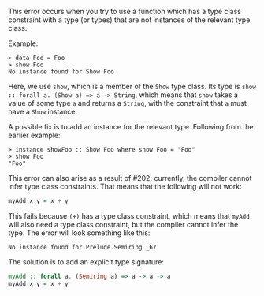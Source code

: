 This error occurs when you try to use a function which has a type class constraint with a type (or types) that are not instances of the relevant type class.

Example:

```
> data Foo = Foo
> show Foo
No instance found for Show Foo
```

Here, we use `show`, which is a member of the `Show` type class. Its type is `show :: forall a. (Show a) => a -> String`, which means that `show` takes a value of some type `a` and returns a `String`, with the constraint that `a` must have a `Show` instance.

A possible fix is to add an instance for the relevant type. Following from the earlier example:

```
> instance showFoo :: Show Foo where show Foo = "Foo"
> show Foo
"Foo"
```

This error can also arise as a result of #202: currently, the compiler cannot infer type class constraints. That means that the following will not work:

```purescript
myAdd x y = x + y
```

This fails because `(+)` has a type class constraint, which means that `myAdd` will also need a type class constraint, but the compiler cannot infer the type. The error will look something like this:

```
No instance found for Prelude.Semiring _67
```

The solution is to add an explicit type signature:

```purescript
myAdd :: forall a. (Semiring a) => a -> a -> a
myAdd x y = x + y
```